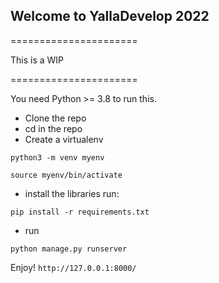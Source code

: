 ## Welcome to YallaDevelop 2022

======================

This is a WIP 

======================


You need Python >= 3.8 to run this.

* Clone the repo
* cd in the repo
* Create a virtualenv
```
python3 -m venv myenv

source myenv/bin/activate
```
* install the libraries run:
```
pip install -r requirements.txt
```
* run
```
python manage.py runserver
```
Enjoy! ```http://127.0.0.1:8000/```

